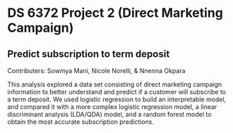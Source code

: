 # DS 6372 Project 2 (Direct Marketing Campaign)
## Predict subscription to term deposit

Contributers: Sowmya Mani, Nicole Norelli, & Nnenna Okpara

This analysis explored a data set consisting of direct marketing campaign information to better understand and predict if a customer will subscribe to a term deposit. We used logistic regression to build an interpretable model, and compared it with a more complex logistic regression model, a linear discriminant analysis (LDA/QDA) model, and a random forest model to obtain the most accurate subscription predictions.
